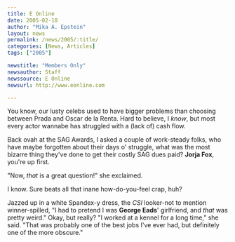 ```yaml
---
title: E Online
date: 2005-02-10
author: "Mika A. Epstein"
layout: news
permalink: /news/2005/:title/
categories: [News, Articles]
tags: ["2005"]

newstitle: "Members Only"
newsauthor: Staff  
newssource: E Online  
newsurl: http://www.eonline.com  

---
```

You know, our lusty celebs used to have bigger problems than choosing between Prada and Oscar de la Renta. Hard to believe, I *know*, but most every actor wannabe has struggled with a (lack of) cash flow.

Back ovah at the SAG Awards, I asked a couple of work-steady folks, who have maybe forgotten about their days o' struggle, what was the most bizarre thing they've done to get their costly SAG dues paid? **Jorja Fox**, you're up first.

"Now, *that* is a great question!" she exclaimed.

I know. Sure beats all that inane how-do-you-feel crap, huh?

Jazzed up in a white Spandex-y dress, the *CSI* looker-not to mention winner-spilled, "I had to pretend I was **George Eads**' girlfriend, and *that* was pretty weird." Okay, but really? "I worked at a kennel for a long time," she said. "That was probably one of the best jobs I've ever had, but definitely one of the more obscure."


